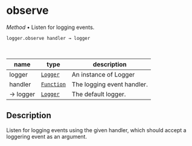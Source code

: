 # observe

_Method_ &bull; Listen for logging events.

<pre><code>logger.observe&nbsp;handler &rarr; logger</code></pre>
<br>

| name | type | description |
|------|------|-------------|
|logger|[`Logger`][Logger]|An instance of Logger|
|handler|[`Function`][Function]|The logging event handler.|
|&rarr; logger|[`Logger`][Logger]|The default logger.|


## Description

Listen for logging events using the given handler, which should accept a loggering event as an argument.


[Logger]: /reference/types/logger/index.md
[Function]: https://developer.mozilla.org/en-US/docs/Web/JavaScript/Reference/Global_Objects/Function